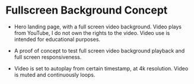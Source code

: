 # Fullscreen Background Concept

- Hero landing page, with a full screen video background.
  Video plays from YouTube, I do not own the rights to the video. Video use is intended for educational purposes.

- A proof of concept to test full screen video background playback and full screen responsiveness.

- Video is set to autoplay from certain timestamp, at 4k resolution. Video is muted and continuously loops.
